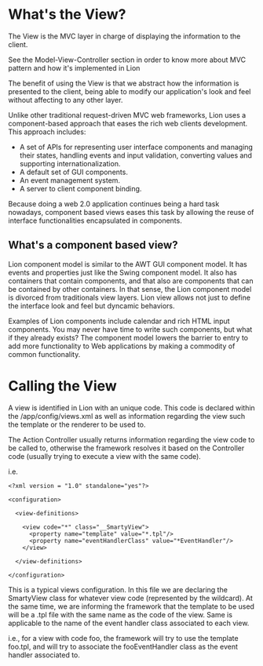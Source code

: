 # What's the View? #

The View is the MVC layer in charge of displaying the information to the client.

See the Model-View-Controller section in order to know more about MVC pattern and how it's implemented in Lion

The benefit of using the View is that we abstract how the information is presented to the client, being able to modify our application's look and feel without affecting to any other layer.

Unlike other traditional request-driven MVC web frameworks, Lion uses a component-based approach that eases the rich web clients development.
This approach includes:

  * A set of APIs for representing user interface components and managing their states, handling events and input validation, converting values and supporting internationalization.
  * A default set of GUI components.
  * An event management system.
  * A server to client component binding.

Because doing a web 2.0 application continues being a hard task nowadays, component based views eases this task by allowing the reuse of interface functionalities encapsulated in components.

## What's a component based view? ##

Lion component model is similar to the AWT GUI component model. It has events and properties just like the Swing component model. It also has containers that contain components, and that also are components that can be contained by other containers.
In that sense, the Lion component model is divorced from traditionals view layers. Lion view allows not just to define the interface look and feel but dyncamic behaviors.

Examples of Lion components include calendar and rich HTML input components. You may never have time to write such components, but what if they already exists?
The component model lowers the barrier to entry to add more functionality to Web applications by making a commodity of common functionality.

# Calling the View #

A view is identified in Lion with an unique code. This code is declared within the /app/config/views.xml as well as information regarding the view such the template or the renderer to be used to.

The Action Controller usually returns information regarding the view code to be called to, otherwise the framework resolves it based on the Controller code (usually trying to execute a view with the same code).

i.e.

```
<?xml version = "1.0" standalone="yes"?>

<configuration>

  <view-definitions>

    <view code="*" class="__SmartyView">
      <property name="template" value="*.tpl"/>
      <property name="eventHandlerClass" value="*EventHandler"/> 
    </view>

  </view-definitions>

</configuration>
```

This is a typical views configuration. In this file we are declaring the SmartyView class for whatever view code (represented by the wildcard).
At the same time, we are informing the framework that the template to be used will be a .tpl file with the same name as the code of the view. Same is applicable to the name of the event handler class associated to each view.

i.e., for a view with code foo, the framework will try to use the template foo.tpl, and will try to associate the fooEventHandler class as the event handler associated to.